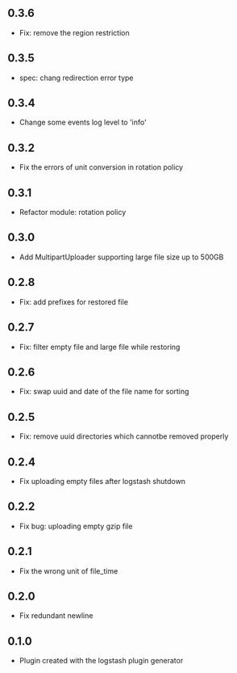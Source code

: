 ## 0.3.6
  - Fix: remove the region restriction

## 0.3.5
  - spec: chang redirection error type

## 0.3.4
  - Change some events log level to 'info'

## 0.3.2
  - Fix the errors of unit conversion in rotation policy

## 0.3.1
  - Refactor module: rotation policy
  
## 0.3.0
  - Add MultipartUploader supporting large file size up to 500GB

## 0.2.8
  - Fix: add prefixes for restored file

## 0.2.7
  - Fix: filter empty file and large file while restoring

## 0.2.6
  - Fix: swap uuid and date of the file name for sorting
  
## 0.2.5
  - Fix: remove uuid directories which cannotbe removed properly

## 0.2.4
  - Fix uploading empty files after logstash shutdown

## 0.2.2
  - Fix bug: uploading empty gzip file

## 0.2.1
  - Fix the wrong unit of file_time

## 0.2.0
  - Fix redundant newline

## 0.1.0
  - Plugin created with the logstash plugin generator

